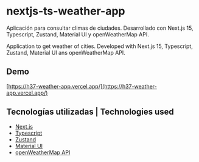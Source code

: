 # nextjs-ts-weather-app
Aplicación para consultar climas de ciudades. Desarrollado con Next.js 15, Typescript, Zustand, Material UI y openWeatherMap API.

Application to get weather of cities. Developed with Next.js 15, Typescript, Zustand, Material UI ans openWeatherMap API.

## Demo

[https://h37-weather-app.vercel.app/](https://h37-weather-app.vercel.app/)

## Tecnologías utilizadas | Technologies used

- [Next.js](https://nextjs.org/)
- [Typescript](https://www.typescriptlang.org/)
- [Zustand](https://zustand-demo.pmnd.rs/)
- [Material UI](https://mui.com/)
- [openWeatherMap API](https://openweathermap.org/api)